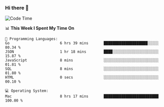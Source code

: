 ### Hi there 👋

<!--
**CrazyCollin/crazycollin** is a ✨ _special_ ✨ repository because its `README.md` (this file) appears on your GitHub profile.

Here are some ideas to get you started:

- 🔭 I’m currently working on ...
- 🌱 I’m currently learning ...
- 👯 I’m looking to collaborate on ...
- 🤔 I’m looking for help with ...
- 💬 Ask me about ...
- 📫 How to reach me: ...
- 😄 Pronouns: ...
- ⚡ Fun fact: ...
-->

<!--START_SECTION:waka-->
![Code Time](http://img.shields.io/badge/Code%20Time-3%2C466%20hrs%2013%20mins-blue)

📊 **This Week I Spent My Time On** 

```text
💬 Programming Languages: 
Go                       6 hrs 39 mins       ████████████████████░░░░░   80.34 % 
JSON                     1 hr 18 mins        ████░░░░░░░░░░░░░░░░░░░░░   15.87 % 
JavaScript               8 mins              ░░░░░░░░░░░░░░░░░░░░░░░░░   01.81 % 
SQL                      8 mins              ░░░░░░░░░░░░░░░░░░░░░░░░░   01.80 % 
HTML                     0 secs              ░░░░░░░░░░░░░░░░░░░░░░░░░   00.10 % 

💻 Operating System: 
Mac                      8 hrs 17 mins       █████████████████████████   100.00 % 
```


<!--END_SECTION:waka-->
